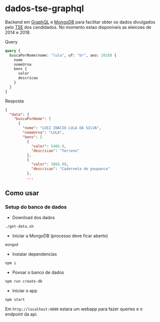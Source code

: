 dados-tse-graphql
=======================

Backend em [GraphQL](https://graphql.org/) e [MongoDB](https://www.mongodb.com/) para facilitar obter os dados divulgados pelo [TSE](http://www.tse.jus.br/) dos candidados. No momento estao disponiveis as eleicoes de 2014 e 2018.

Query

```graphql
query {
  buscaPorNome(nome: "lula", uf: "br", ano: 2018) {
    nome
    nomeUrna
    bens {
      valor
      descricao
    }
  }
}
```

Resposta

```json
{
  "data": {
    "buscaPorNome": [
      {
        "nome": "LUIZ INACIO LULA DA SILVA",
        "nomeUrna": "LULA",
        "bens": [
          {
            "valor": 5466.9,
            "descricao": "Terreno"
          },
          {
            "valor": 3866.99,
            "descricao": "Caderneta de poupanca"
          },
          ...
```

## Como usar

### Setup do banco de dados

- Download dos dados
```bash
./get-data.sh
```

- Iniciar a MongoDB (processo deve ficar aberto)
```bash
mongod
```

- Instalar dependencias
```bash
npm i
```

- Povoar o banco de dados
```bash
npm run create-db
```

- Iniciar o app

```bash
npm start
```

Em `http://localhost:4000` estara um webapp para fazer queries e o endpoint da api.
